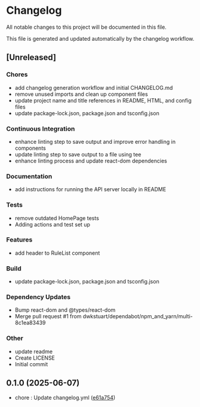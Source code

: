 # Changelog

All notable changes to this project will be documented in this file.

This file is generated and updated automatically by the changelog workflow.

## [Unreleased]

### Chores
- add changelog generation workflow and initial CHANGELOG.md
- remove unused imports and clean up component files
- update project name and title references in README, HTML, and config files
- update package-lock.json, package.json and tsconfig.json

### Continuous Integration
- enhance linting step to save output and improve error handling in components
- update linting step to save output to a file using tee
- enhance linting process and update react-dom dependencies

### Documentation
- add instructions for running the API server locally in README

### Tests
- remove outdated HomePage tests
- Adding actions and test set up

### Features
- add header to RuleList component

### Build
- update package-lock.json, package.json and tsconfig.json

### Dependency Updates
- Bump react-dom and @types/react-dom
- Merge pull request #1 from dwkstuart/dependabot/npm_and_yarn/multi-8c1ea83439

### Other
- update readme
- Create LICENSE
- Initial commit

## 0.1.0 (2025-06-07)

* chore : Update changelog.yml ([e61a754](https://github.com/dwkstuart/XmlRulesUI/commit/e61a754))



